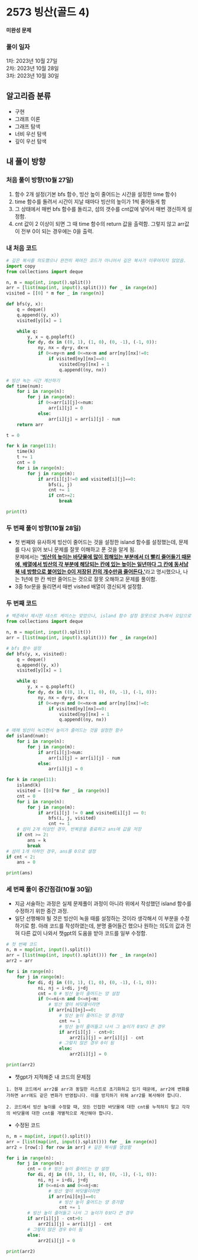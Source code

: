 # 2573 빙산(골드 4)
#### 미완성 문제
### 풀이 일자
1차: 2023년 10월 27일<br>2차: 2023년 10월 28일<br>3차: 2023년 10월 30일

## 알고리즘 분류
- 구현
- 그래프 이론
- 그래프 탐색
- 너비 우선 탐색
- 깊이 우선 탐색

## 내 풀이 방향
### 처음 풀이 방향(10월 27일)
1. 함수 2개 설정(기본 bfs 함수, 빙산 높이 줄어드는 시간을 설정한 time 함수)
2. time 함수를 돌려서 시간이 지날 때마다 빙산의 높이가 1씩 줄어들게 함
3. 그 상태에서 매번 bfs 함수를 돌리고, 섬의 갯수를 cnt값에 넣어서 매번 갱신하게 설정함.
4. cnt 값이 2 이상이 되면 그 때 time 함수의 return 값을 출력함. 그렇지 않고 arr값이 전부 0이 되는 경우에는 0을 출력.

### 내 처음 코드
```python
# 깊은 복사를 의도했으나 완전히 짜여진 코드가 아니어서 깊은 복사가 이루어지지 않았음.
import copy
from collections import deque

n, m = map(int, input().split())
arr = [list(map(int, input().split())) for _ in range(n)]
visited = [[0] * m for _ in range(n)]

def bfs(y, x):
    q = deque()
    q.append((y, x))
    visited[y][x] = 1

    while q:
        y, x = q.popleft()
        for dy, dx in ((0, 1), (1, 0), (0, -1), (-1, 0)):
            ny, nx = dy+y, dx+x
            if 0<=ny<n and 0<=nx<m and arr[ny][nx]!=0:
                if visited[ny][nx]==0:
                    visited[ny][nx] = 1
                    q.append((ny, nx))

# 빙산 녹는 시간 계산하기
def time(num):
    for i in range(n):
        for j in range(m):
            if 0<=arr[i][j]<=num:
                arr[i][j] = 0
            else:
                arr[i][j] = arr[i][j] - num
    return arr

t = 0

for k in range(11):
    time(k)
    t += 1
    cnt = 0
    for i in range(n):
        for j in range(m):
            if arr[i][j]!=0 and visited[i][j]==0:
                bfs(i, j)
                cnt += 1
                if cnt>=2:
                    break

print(t)
```

### 두 번째 풀이 방향(10월 28일)
- 첫 번째와 유사하게 빙산이 줄어드는 것을 설정한 island 함수를 설정했는데, 문제를 다시 읽어 보니 문제를 잘못 이해하고 푼 것을 알게 됨.<br> 문제에서는 <u><b>'빙산의 높이는 바닷물에 많이 접해있는 부분에서 더 빨리 줄어들기 때문에, 배열에서 빙산의 각 부분에 해당되는 칸에 있는 높이는 일년마다 그 칸에 동서남북 네 방향으로 붙어있는 0이 저장된 칸의 개수만큼 줄어든다.'</u></b>라고 명시했으나, 나는 1년에 한 칸 씩만 줄어드는 것으로 잘못 오해하고 문제를 풀이함.
- 3중 for문을 돌리면서 매번 visited 배열이 갱신되게 설정함.

### 두 번째 코드
```python
# 백준에서 제시한 테스트 케이스는 맞았으나, island 함수 설정 잘못으로 3%에서 오답으로 뜸.
from collections import deque

n, m = map(int, input().split())
arr = [list(map(int, input().split())) for _ in range(n)]

# bfs 함수 설정
def bfs(y, x, visited):
    q = deque()
    q.append((y, x))
    visited[y][x] = 1

    while q:
        y, x = q.popleft()
        for dy, dx in ((0, 1), (1, 0), (0, -1), (-1, 0)):
            ny, nx = dy+y, dx+x
            if 0<=ny<n and 0<=nx<m and arr[ny][nx]!=0:
                if visited[ny][nx]==0:
                    visited[ny][nx] = 1
                    q.append((ny, nx))

# 매해 빙산이 녹으면서 높이가 줄어드는 것을 설정한 함수
def island(num):
    for i in range(n):
        for j in range(m):
            if arr[i][j]>num:
                arr[i][j] = arr[i][j] - num
            else:
                arr[i][j] = 0

for k in range(11):
    island(k)
    visited = [[0]*m for _ in range(n)]
    cnt = 0
    for i in range(n):
        for j in range(m):
            if arr[i][j] != 0 and visited[i][j] == 0:
                bfs(i, j, visited)
                cnt += 1
    # 섬이 2개 이상인 경우, 반복문을 종료하고 ans에 값을 저장
    if cnt >= 2:
        ans = k
        break
# 섬이 1개 이하인 경우, ans를 0으로 설정
if cnt < 2:
    ans = 0

print(ans)
```

### 세 번째 풀이 중간점검(10월 30일)
- 지금 서술하는 과정은 실제 문제풀이 과정이 아니라 위에서 작성했던 island 함수를 수정하기 위한 중간 과정.
- 일단 선행해야 될 것은 빙산이 녹을 때를 설정하는 것이라 생각해서 이 부분을 수정하기로 함. 아래 코드를 작성하였는데, 분명 줄어들긴 했으나 원하는 의도의 값과 전혀 다른 값이 나와서 챗gpt의 도움을 받아 코드를 일부 수정함.
```python
# 첫 번째 코드
n, m = map(int, input().split())
arr = [list(map(int, input().split())) for _ in range(n)]
arr2 = arr

for i in range(n):
    for j in range(m):
        for di, dj in ((0, 1), (1, 0), (0, -1), (-1, 0)):
            ni, nj = i+di, j+dj
            cnt = 0 # 빙산 높이 줄어드는 양 설정
            if 0<=ni<n and 0<=nj<m:
                # 빙산 옆이 바닷물이라면
                if arr[ni][nj]==0:
                    # 빙산 높이 줄어드는 양 증가함
                    cnt += 1
                    # 빙산 높이 줄어들고 나서 그 높이가 0보다 큰 경우
                    if arr[i][j] - cnt>0:
                        arr2[i][j] = arr[i][j] - cnt
                    # 그렇지 않은 경우 0이 됨
                    else:
                        arr2[i][j] = 0

print(arr2)
```
- 챗gpt가 지적해준 내 코드의 문제점
```
1. 현재 코드에서 arr2를 arr과 동일한 리스트로 초기화하고 있기 때문에, arr2에 변화를 가하면 arr에도 같은 변화가 반영됩니다. 이를 방지하기 위해 arr2를 복사해야 합니다.

2. 코드에서 빙산 높이를 수정할 때, 모든 인접한 바닷물에 대한 cnt를 누적하지 말고 각각의 바닷물에 대한 cnt를 개별적으로 계산해야 합니다.
```
- 수정된 코드
```python
n, m = map(int, input().split())
arr = [list(map(int, input().split())) for _ in range(n)]
arr2 = [row[:] for row in arr] # 깊은 복사를 생성함

for i in range(n):
    for j in range(m):
        cnt = 0 # 빙산 높이 줄어드는 양 설정
        for di, dj in ((0, 1), (1, 0), (0, -1), (-1, 0)):
            ni, nj = i+di, j+dj
            if 0<=ni<n and 0<=nj<m:
                # 빙산 옆이 바닷물이라면
                if arr[ni][nj]==0:
                    # 빙산 높이 줄어드는 양 증가함
                    cnt += 1
        # 빙산 높이 줄어들고 나서 그 높이가 0보다 큰 경우
        if arr[i][j] - cnt>0:
            arr2[i][j] = arr[i][j] - cnt
        # 그렇지 않은 경우 0이 됨
        else:
            arr2[i][j] = 0

print(arr2)
```